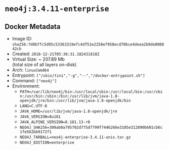 # `neo4j:3.4.11-enterprise`

## Docker Metadata

- Image ID: `sha256:7d8b7fc5d95c53363319efc4df51e2258e7958ecd70bce4deea2b9de800842cb`
- Created: `2018-12-21T05:36:31.182431818Z`
- Virtual Size: ~ 207.89 Mb  
  (total size of all layers on-disk)
- Arch: `linux`/`amd64`
- Entrypoint: `["/sbin/tini","-g","--","/docker-entrypoint.sh"]`
- Command: `["neo4j"]`
- Environment:
  - `PATH=/var/lib/neo4j/bin:/usr/local/sbin:/usr/local/bin:/usr/sbin:/usr/bin:/sbin:/bin:/usr/lib/jvm/java-1.8-openjdk/jre/bin:/usr/lib/jvm/java-1.8-openjdk/bin`
  - `LANG=C.UTF-8`
  - `JAVA_HOME=/usr/lib/jvm/java-1.8-openjdk/jre`
  - `JAVA_VERSION=8u181`
  - `JAVA_ALPINE_VERSION=8.181.13-r0`
  - `NEO4J_SHA256=300ab0a795702d775d7799f7446266e3185e312890b601cb6c1fe562bb9172f1`
  - `NEO4J_TARBALL=neo4j-enterprise-3.4.11-unix.tar.gz`
  - `NEO4J_EDITION=enterprise`
